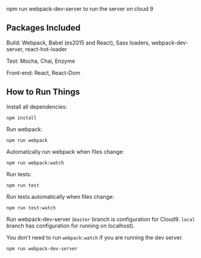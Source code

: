 npm run webpack-dev-server to run the server on cloud 9

## Packages Included

Build: Webpack, Babel (es2015 and React), Sass loaders, webpack-dev-server, react-hot-loader

Test: Mocha, Chai, Enzyme

Front-end: React, React-Dom

## How to Run Things

Install all dependencies:

```
npm install
```

Run webpack:

```
npm run webpack
```

Automatically run webpack when files change:

```
npm run webpack:watch
```

Run tests:

```
npm run test
```

Run tests automatically when files change:

```
npm run test:watch
```

Run webpack-dev-server (`master` branch is configuration for Cloud9. `local` branch has configuration for running on localhost).

You don't need to run `webpack:watch` if you are running the dev server.

```
npm run webpack-dev-server
```
